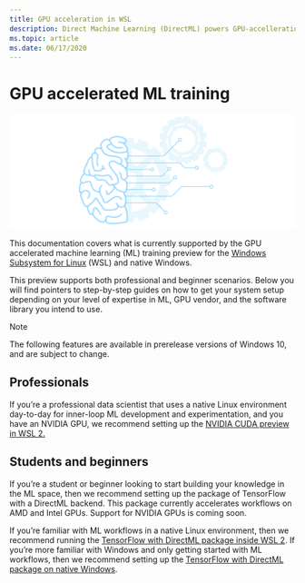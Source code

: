 ```yaml
---
title: GPU acceleration in WSL
description: Direct Machine Learning (DirectML) powers GPU-accelleration in Windows Subsystem for Linux
ms.topic: article
ms.date: 06/17/2020
---
```


# GPU accelerated ML training

![Windows ML graphic](images/winml-graphic.png)

This documentation covers what is currently supported by the GPU accelerated machine learning (ML) training preview for the [Windows Subsystem for Linux](https://docs.microsoft.com/windows/wsl/about) (WSL) and native Windows.  

This preview supports both professional and beginner scenarios. Below you will find pointers to step-by-step guides on how to get your system setup depending on your level of expertise in ML, GPU vendor, and the software library you intend to use. 

> [!NOTE]
> The following features are available in prerelease versions of Windows 10, and are subject to change.


## Professionals

If you’re a professional data scientist that uses a native Linux environment day-to-day for inner-loop ML development and experimentation, and you have an NVIDIA GPU, we recommend setting up the [NVIDIA CUDA preview in WSL 2.](dml-cuda-in-wsl.md)

## Students and beginners 

If you’re a student or beginner looking to start building your knowledge in the ML space, then we recommend setting up the package of TensorFlow with a DirectML backend. This package currently accelerates workflows on AMD and Intel GPUs. Support for NVIDIA GPUs is coming soon. 

If you’re familiar with ML workflows in a native Linux environment, then we recommend running the [TensorFlow with DirectML package inside WSL 2](dml-tensorflow-wsl.md). If you’re more familiar with Windows and only getting started with ML workflows, then we recommend setting up the [TensorFlow with DirectML package on native Windows](dml-tensorflow-windows.md). 